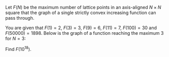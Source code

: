 Let $F(N)$ be the maximum number of lattice points in an axis-aligned $N\times N$ square that the graph of a single strictly convex increasing function can pass through.


You are given that $F(1) = 2$, $F(3) = 3$,  $F(9) = 6$, $F(11) = 7$, $F(100) = 30$ and $F(50000) = 1898$. 
Below is the graph of a function reaching the maximum $3$ for $N=3$:




Find $F(10^{18})$.